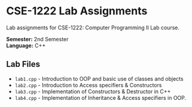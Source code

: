 # CSE-1222 Lab Assignments

Lab assignments for CSE-1222: Computer Programming II Lab course.

**Semester:** 2nd Semester  
**Language:** C++

## Lab Files
- `lab1.cpp` - Introduction to OOP and basic use of classes and objects
- `lab2.cpp` - Introduction to Access specifiers & Constructors
- `lab3.cpp` - Implementation of Constructors & Destructor in C++
- `lab4.cpp` - Implementation of Inheritance & Access specifiers in OOP.